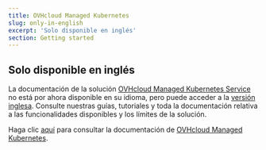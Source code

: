 ```yaml
---
title: OVHcloud Managed Kubernetes
slug: only-in-english
excerpt: 'Solo disponible en inglés'
section: Getting started
---
```


## Solo disponible en inglés

La documentación de la solución [OVHcloud Managed Kubernetes Service](https://www.ovhcloud.com/es-es/public-cloud/kubernetes/) no está por ahora disponible en su idioma, pero puede acceder a la [versión inglesa](https://docs.ovh.com/gb/en/kubernetes/). Consulte nuestras guías, tutoriales y toda la documentación relativa a las funcionalidades disponibles y los límites de la solución.

Haga clic [aquí](https://docs.ovh.com/gb/en/kubernetes/) para consultar la documentación de [OVHcloud Managed Kubernetes](https://www.ovhcloud.com/es-es/public-cloud/kubernetes/).
